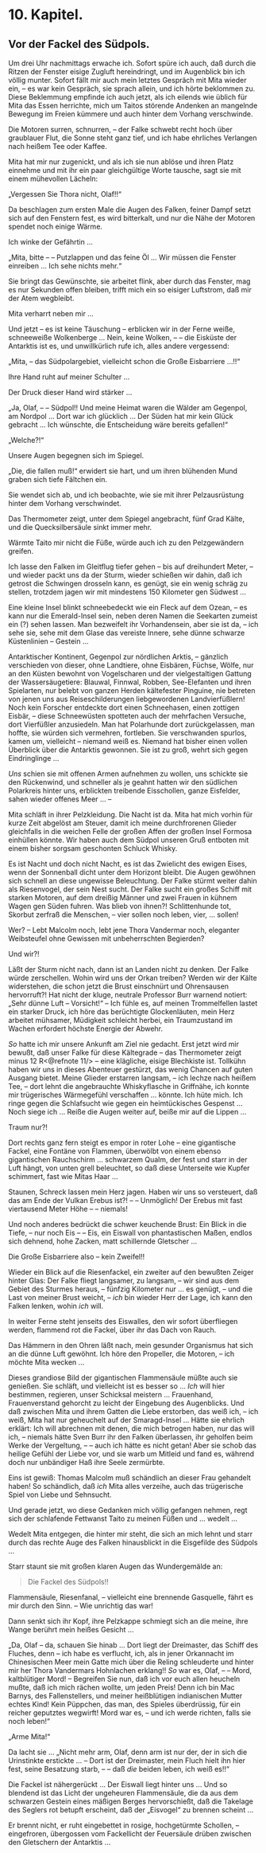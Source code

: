 10\. Kapitel.
============
Vor der Fackel des Südpols.
------------

Um drei Uhr nachmittags erwache ich. Sofort spüre ich auch, daß durch die
Ritzen der Fenster eisige Zugluft hereindringt, und im Augenblick bin ich
völlig munter. Sofort fällt mir auch mein letztes Gespräch mit Mita wieder ein,
– es war kein Gespräch, sie sprach allein, und ich hörte beklommen zu. Diese
Beklemmung empfinde ich auch jetzt, als ich eilends wie üblich für Mita das
Essen herrichte, mich um Taitos störende Andenken an mangelnde Bewegung im
Freien kümmere und auch hinter dem Vorhang verschwinde.

Die Motoren surren, schnurren, – der Falke schwebt recht hoch über graublauer
Flut, die Sonne steht ganz tief, und ich habe ehrliches Verlangen nach heißem
Tee oder Kaffee.

Mita hat mir nur zugenickt, und als ich sie nun ablöse und ihren Platz einnehme
und mit ihr ein paar gleichgültige Worte tausche, sagt sie mit einem mühevollen
Lächeln:

„Vergessen Sie Thora nicht, Olaf!!“

Da beschlagen zum ersten Male die Augen des Falken, feiner Dampf setzt sich auf
den Fenstern fest, es wird bitterkalt, und nur die Nähe der Motoren spendet
noch einige Wärme.

Ich winke der Gefährtin …

„Mita, bitte – – Putzlappen und das feine Öl … Wir müssen die Fenster einreiben
… Ich sehe nichts mehr.“

Sie bringt das Gewünschte, sie arbeitet flink, aber durch das Fenster, mag es
nur Sekunden offen bleiben, trifft mich ein so eisiger Luftstrom, daß mir der
Atem wegbleibt.

Mita verharrt neben mir …

Und jetzt – es ist keine Täuschung – erblicken wir in der Ferne weiße,
schneeweiße Wolkenberge … Nein, keine Wolken, – – die Eisküste der Antarktis
ist es, und unwillkürlich rufe ich, alles andere vergessend:

„Mita, – das Südpolargebiet, vielleicht schon die Große Eisbarriere …!!“

Ihre Hand ruht auf meiner Schulter …

Der Druck dieser Hand wird stärker …

„Ja, Olaf, – – Südpol!! Und meine Heimat waren die Wälder am Gegenpol, am
Nordpol … Dort war ich glücklich … Der Süden hat mir kein Glück gebracht … Ich
wünschte, die Entscheidung wäre bereits gefallen!“

„Welche?!“

Unsere Augen begegnen sich im Spiegel.

„Die, die fallen muß!“ erwidert sie hart, und um ihren blühenden Mund graben
sich tiefe Fältchen ein.

Sie wendet sich ab, und ich beobachte, wie sie mit ihrer Pelzausrüstung hinter
dem Vorhang verschwindet.

Das Thermometer zeigt, unter dem Spiegel angebracht, fünf Grad Kälte, und die
Quecksilbersäule sinkt immer mehr.

Wärmte Taito mir nicht die Füße, würde auch ich zu den Pelzgewändern greifen.

Ich lasse den Falken im Gleitflug tiefer gehen – bis auf dreihundert Meter, –
und wieder packt uns da der Sturm, wieder schießen wir dahin, daß ich getrost
die Schwingen drosseln kann, es genügt, sie ein wenig schräg zu stellen,
trotzdem jagen wir mit mindestens 150 Kilometer gen Südwest …

Eine kleine Insel blinkt schneebedeckt wie ein Fleck auf dem Ozean, – es kann
nur die Emerald-Insel sein, neben deren Namen die Seekarten zumeist ein (?)
sehen lassen. Man bezweifelt ihr Vorhandensein, aber sie ist da, – ich sehe
sie, sehe mit dem Glase das vereiste Innere, sehe dünne schwarze Küstenlinien –
Gestein …

Antarktischer Kontinent, Gegenpol zur nördlichen Arktis, – gänzlich verschieden
von dieser, ohne Landtiere, ohne Eisbären, Füchse, Wölfe, nur an den Küsten
bewohnt von Vogelscharen und der vielgestaltigen Gattung der Wassersäugetiere:
Blauwal, Finnwal, Robben, See-Elefanten und ihren Spielarten, nur belebt von
ganzen Herden kältefester Pinguine, nie betreten von jenen uns aus
Reiseschilderungen liebgewordenen Landvierfüßlern! Noch kein Forscher entdeckte
dort einen Schneehasen, einen zottigen Eisbär, – diese Schneewüsten spotteten
auch der mehrfachen Versuche, dort Vierfüßler anzusiedeln. Man hat Polarhunde
dort zurückgelassen, man hoffte, sie würden sich vermehren, fortleben. Sie
verschwanden spurlos, kamen um, vielleicht – niemand weiß es. Niemand hat
bisher einen vollen Überblick über die Antarktis gewonnen. Sie ist zu groß,
wehrt sich gegen Eindringlinge …

*Uns* schien sie mit offenen Armen aufnehmen zu wollen, uns schickte sie den
Rückenwind, und schneller als je geahnt hatten wir den südlichen Polarkreis
hinter uns, erblickten treibende Eisschollen, ganze Eisfelder, sahen wieder
offenes Meer … –

Mita schläft in ihrer Pelzkleidung. Die Nacht ist da. Mita hat mich vorhin für
kurze Zeit abgelöst am Steuer, damit ich meine durchfrorenen Glieder
gleichfalls in die weichen Felle der großen Affen der großen Insel Formosa
einhüllen könnte. Wir haben auch dem Südpol unseren Gruß entboten mit einem
bisher sorgsam geschonten Schluck Whisky.

Es ist Nacht und doch nicht Nacht, es ist das Zwielicht des ewigen Eises, wenn
der Sonnenball dicht unter dem Horizont bleibt. Die Augen gewöhnen sich schnell
an diese ungewisse Beleuchtung. Der Falke stürmt weiter dahin als Riesenvogel,
der sein Nest sucht. Der Falke sucht ein großes Schiff mit starken Motoren, auf
dem dreißig Männer und zwei Frauen in kühnem Wagen gen Süden fuhren. Was blieb
von ihnen?! Schlittenhunde tot, Skorbut zerfraß die Menschen, – vier sollen
noch leben, vier, … sollen!

Wer? – Lebt Malcolm noch, lebt jene Thora Vandermar noch, eleganter Weibsteufel
ohne Gewissen mit unbeherrschten Begierden?

Und wir?!

Läßt der Sturm nicht nach, dann ist an Landen nicht zu denken. Der Falke würde
zerschellen. Wohin wird uns der Orkan treiben? Werden wir der Kälte
widerstehen, die schon jetzt die Brust einschnürt und Ohrensausen hervorruft?!
Hat nicht der kluge, neutrale Professor Burr warnend notiert: „Sehr dünne Luft
– Vorsicht!“ – Ich fühle es, auf meinen Trommelfellen lastet ein starker Druck,
ich höre das berüchtigte Glockenläuten, mein Herz arbeitet mühsamer, Müdigkeit
schleicht herbei, ein Traumzustand im Wachen erfordert höchste Energie der
Abwehr.

*So* hatte ich mir unsere Ankunft am Ziel nie gedacht. Erst jetzt wird mir
bewußt, daß unser Falke für diese Kältegrade – das Thermometer zeigt minus 12
R<@refnote 11/> – eine klägliche, eisige Blechkiste ist. Tollkühn haben wir uns
in dieses Abenteuer gestürzt, das wenig Chancen auf guten Ausgang bietet. Meine
Glieder erstarren langsam, – ich lechze nach heißem Tee, – dort lehnt die
angebrauchte Whiskyflasche in Griffnähe, ich konnte mir trügerisches
Wärmegefühl verschaffen … könnte. Ich hüte mich. Ich ringe gegen die
Schlafsucht wie gegen ein heimtückisches Gespenst … Noch siege ich … Reiße die
Augen weiter auf, beiße mir auf die Lippen …

Traum nur?!

Dort rechts ganz fern steigt es empor in roter Lohe – eine gigantische Fackel,
eine Fontäne von Flammen, überwölbt von einem ebenso gigantischen Rauchschirm …
schwarzem Qualm, der fest und starr in der Luft hängt, von unten grell
beleuchtet, so daß diese Unterseite wie Kupfer schimmert, fast wie Mitas Haar …

Staunen, Schreck lassen mein Herz jagen. Haben wir uns so versteuert, daß das
am Ende der Vulkan Erebus ist?! – – Unmöglich! Der Erebus mit fast viertausend
Meter Höhe – – niemals!

Und noch anderes bedrückt die schwer keuchende Brust: Ein Blick in die Tiefe, –
nur noch Eis – – Eis, ein Eiswall von phantastischen Maßen, endlos sich
dehnend, hohe Zacken, matt schillernde Gletscher …

Die Große Eisbarriere also – kein Zweifel!!

Wieder ein Blick auf die Riesenfackel, ein zweiter auf den bewußten Zeiger
hinter Glas: Der Falke fliegt langsamer, zu langsam, – wir sind aus dem Gebiet
des Sturmes heraus, – fünfzig Kilometer nur … es genügt, – und die Last von
meiner Brust weicht, – *ich* bin wieder Herr der Lage, ich kann den Falken
lenken, wohin *ich* will.

In weiter Ferne steht jenseits des Eiswalles, den wir sofort überfliegen
werden, flammend rot die Fackel, über ihr das Dach von Rauch.

Das Hämmern in den Ohren läßt nach, mein gesunder Organismus hat sich an die
dünne Luft gewöhnt. Ich höre den Propeller, die Motoren, – ich möchte Mita
wecken …

Dieses grandiose Bild der gigantischen Flammensäule müßte auch sie genießen.
Sie schläft, und vielleicht ist es besser so … *Ich* will hier bestimmen,
regieren, unser Schicksal meistern … Frauenhand, Frauenverstand gehorcht zu
leicht der Eingebung des Augenblicks. Und daß zwischen Mita und ihrem Gatten
die Liebe erstorben, das weiß ich, – ich weiß, Mita hat nur geheuchelt auf der
Smaragd-Insel … Hätte sie ehrlich erklärt: Ich will abrechnen mit denen, die
mich betrogen haben, nur das will ich, – niemals hätte Sven Burr ihr den Falken
überlassen, ihr geholfen beim Werke der Vergeltung, – – auch ich hätte es nicht
getan! Aber sie schob das heilige Gefühl der Liebe vor, und sie warb um Mitleid
und fand es, während doch nur unbändiger Haß ihre Seele zermürbte.

Eins ist gewiß: Thomas Malcolm muß schändlich an dieser Frau gehandelt haben!
So schändlich, daß *ich* Mita alles verzeihe, auch das trügerische Spiel von
Liebe und Sehnsucht.

Und gerade jetzt, wo diese Gedanken mich völlig gefangen nehmen, regt sich der
schlafende Fettwanst Taito zu meinen Füßen und … wedelt …

Wedelt Mita entgegen, die hinter mir steht, die sich an mich lehnt und starr
durch das rechte Auge des Falken hinausblickt in die Eisgefilde des Südpols …

Starr staunt sie mit großen klaren Augen das Wundergemälde an:

> Die Fackel des Südpols!!

Flammensäule, Riesenfanal, – vielleicht eine brennende Gasquelle, fährt es mir
durch den Sinn. – Wie unrichtig das war!

Dann senkt sich ihr Kopf, ihre Pelzkappe schmiegt sich an die meine, ihre Wange
berührt mein heißes Gesicht …

„Da, Olaf – da, schauen Sie hinab … Dort liegt der Dreimaster, das Schiff des
Fluches, denn – ich habe es verflucht, ich, als in jener Orkannacht im
Chinesischen Meer mein Gatte mich über die Reling schleuderte und hinter mir
her Thora Vandermars Hohnlachen erklang!! *So* war es, Olaf, – – Mord,
kaltblütiger Mord! – Begreifen Sie nun, daß ich vor euch allen heucheln mußte,
daß ich mich rächen wollte, um jeden Preis! Denn ich bin Mac Barnys, des
Fallenstellers, und meiner heißblütigen indianischen Mutter echtes Kind! Kein
Püppchen, das man, des Spieles überdrüssig, für ein reicher geputztes wegwirft!
Mord war es, – und ich werde richten, falls sie noch leben!“

„Arme Mita!“

Da lacht sie … „Nicht mehr arm, Olaf, denn arm ist nur der, der in sich die
Urinstinkte erstickte … – Dort ist der Dreimaster, mein Fluch hielt ihn hier
fest, seine Besatzung starb, – – daß *die* beiden leben, ich weiß es!!“

Die Fackel ist nähergerückt … Der Eiswall liegt hinter uns … Und so blendend
ist das Licht der ungeheuren Flammensäule, die da aus dem schwarzen Gestein
eines mäßigen Berges hervorschießt, daß die Takelage des Seglers rot betupft
erscheint, daß der „Eisvogel“ zu brennen scheint …

Er brennt nicht, er ruht eingebettet in rosige, hochgetürmte Schollen, –
eingefroren, übergossen vom Fackellicht der Feuersäule drüben zwischen den
Gletschern der Antarktis …


